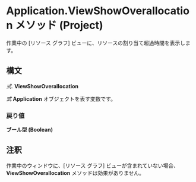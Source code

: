 
# Application.ViewShowOverallocation メソッド (Project)

作業中の [リソース グラフ] ビューに、リソースの割り当て超過時間を表示します。


## 構文

 _式_. **ViewShowOverallocation**

 _式_ **Application** オブジェクトを表す変数です。


### 戻り値

 **ブール型 (Boolean)**


## 注釈

作業中のウィンドウに、[リソース グラフ] ビューが含まれていない場合、  **ViewShowOverallocation** メソッドは効果がありません。

